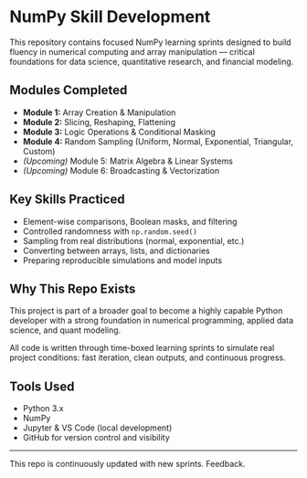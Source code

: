 # NumPy Skill Development

This repository contains focused NumPy learning sprints designed to build fluency in numerical computing and array manipulation — critical foundations for data science, quantitative research, and financial modeling.

##  Modules Completed

- **Module 1:** Array Creation & Manipulation  
- **Module 2:** Slicing, Reshaping, Flattening  
- **Module 3:** Logic Operations & Conditional Masking  
- **Module 4:** Random Sampling (Uniform, Normal, Exponential, Triangular, Custom)  
- *(Upcoming)* Module 5: Matrix Algebra & Linear Systems  
- *(Upcoming)* Module 6: Broadcasting & Vectorization  

##  Key Skills Practiced

- Element-wise comparisons, Boolean masks, and filtering  
- Controlled randomness with `np.random.seed()`  
- Sampling from real distributions (normal, exponential, etc.)  
- Converting between arrays, lists, and dictionaries  
- Preparing reproducible simulations and model inputs  

## Why This Repo Exists

This project is part of a broader goal to become a highly capable Python developer with a strong foundation in numerical programming, applied data science, and quant modeling.

All code is written through time-boxed learning sprints to simulate real project conditions: fast iteration, clean outputs, and continuous progress.

##  Tools Used

- Python 3.x  
- NumPy  
- Jupyter & VS Code (local development)  
- GitHub for version control and visibility

---

This repo is continuously updated with new sprints. Feedback.
